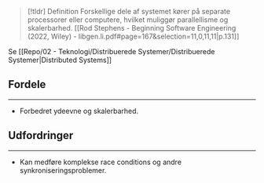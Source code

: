 > [!tldr] Definition
  Forskellige dele af systemet kører på separate processorer eller computere, hvilket muliggør parallellisme og skalerbarhed.
  [[Rod Stephens - Beginning Software Engineering (2022, Wiley) - libgen.li.pdf#page=167&selection=11,0,11,11|p.131]]

Se [[Repo/02 - Teknologi/Distribuerede Systemer/Distribuerede Systemer|Distributed Systems]]
## Fordele
---
  - Forbedret ydeevne og skalerbarhed.
## Udfordringer  
---
  - Kan medføre komplekse race conditions og andre synkroniseringsproblemer.